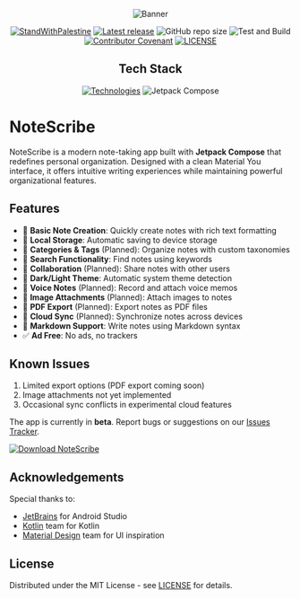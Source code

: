 <div align="center">

![Banner](/images/notescribe-banner.png "NoteScribe Banner")

[![StandWithPalestine](https://raw.githubusercontent.com/karim-eg/StandWithPalestine/main/assets/palestine_badge.svg)](https://github.com/karim-eg/StandWithPalestine)
[![Latest release](https://img.shields.io/github/v/release/ulite-Amr/NoteScribe?include_prereleases&label=latest%20release&style=for-the-badge)](https://github.com/ulite-Amr/NoteScribe/releases/latest)
![GitHub repo size](https://img.shields.io/github/repo-size/ulite-Amr/NoteScribe?style=for-the-badge)
![Test and Build](https://img.shields.io/github/actions/workflow/status/ulite-Amr/NoteScribe/android.yml?style=for-the-badge&logo=github)
[![Contributor Covenant](https://img.shields.io/badge/Contributor%20Covenant-2.1-4baaaa.svg?style=for-the-badge)](https://github.com/ulite-Amr/NoteScribe/blob/main/CODE_OF_CONDUCT.md)
[![LICENSE](https://img.shields.io/github/license/ulite-Amr/NoteScribe?color=blue&style=for-the-badge)](https://github.com/ulite-Amr/NoteScribe/blob/main/LICENSE)

## Tech Stack
[![Technologies](https://skillicons.dev/icons?i=kotlin,androidstudio,gradle&perline=12)](https://skillicons.dev)
![Jetpack Compose](https://img.shields.io/badge/Jetpack%20Compose-4285F4?logo=jetpack-compose&logoColor=white)
</div>

# NoteScribe

NoteScribe is a modern note-taking app built with **Jetpack Compose** that redefines personal organization. Designed with a clean Material You interface, it offers intuitive writing experiences while maintaining powerful organizational features.

## Features
- 🔄 **Basic Note Creation**: Quickly create notes with rich text formatting
- 🔄 **Local Storage**: Automatic saving to device storage
- 🔄 **Categories & Tags** (Planned): Organize notes with custom taxonomies
- 🔄 **Search Functionality**: Find notes using keywords
- 🔄 **Collaboration** (Planned): Share notes with other users
- 🔄 **Dark/Light Theme**: Automatic system theme detection
- 🔄 **Voice Notes** (Planned): Record and attach voice memos
- 🔄 **Image Attachments** (Planned): Attach images to notes
- 🔄 **PDF Export** (Planned): Export notes as PDF files
- 🔄 **Cloud Sync** (Planned): Synchronize notes across devices
- 🔄 **Markdown Support**: Write notes using Markdown syntax
- ✅ **Ad Free**: No ads, no trackers

## Known Issues
1. Limited export options (PDF export coming soon)
2. Image attachments not yet implemented
3. Occasional sync conflicts in experimental cloud features

The app is currently in **beta**. Report bugs or suggestions on our [Issues Tracker](https://github.com/ulite-Amr/NoteScribe/issues).

[![Download NoteScribe](https://img.shields.io/badge/Download-NoteScribe-blue?style=for-the-badge)](https://github.com/ulite-Amr/NoteScribe/releases/latest)

## Acknowledgements
Special thanks to:
- [JetBrains](https://www.jetbrains.com/) for Android Studio
- [Kotlin](https://kotlinlang.org/) team for Kotlin
- [Material Design](https://m3.material.io/) team for UI inspiration

## License
Distributed under the MIT License - see [LICENSE](https://github.com/ulite-Amr/NoteScribe/blob/main/LICENSE) for details.
